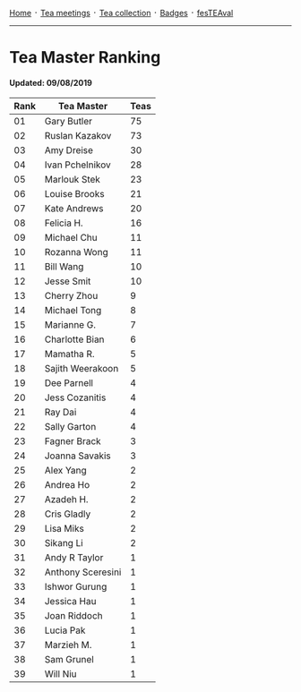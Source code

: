 [Home](./README.md) ᛫ [Tea meetings](./MEETINGS.md) ᛫ [Tea collection](./COLLECTION.md) ᛫ [Badges](./BADGES.md) ᛫ [fesTEAval](./FESTEAVAL.md)

-----

# Tea Master Ranking
#### Updated: 09/08/2019

| Rank | Tea Master         | Teas |
|------|--------------------|------|
| 01   | Gary Butler        | 75   |
| 02   | Ruslan Kazakov     | 73   |
| 03   | Amy Dreise         | 30   |
| 04   | Ivan Pchelnikov    | 28   |
| 05   | Marlouk Stek       | 23   |
| 06   | Louise Brooks      | 21   |
| 07   | Kate Andrews       | 20   |
| 08   | Felicia H.         | 16   |
| 09   | Michael Chu        | 11   |
| 10   | Rozanna Wong       | 11   |
| 11   | Bill Wang          | 10   |
| 12   | Jesse Smit         | 10   |
| 13   | Cherry Zhou        | 9    |
| 14   | Michael Tong       | 8    |
| 15   | Marianne G.        | 7    |
| 16   | Charlotte Bian     | 6    |
| 17   | Mamatha R.         | 5    |
| 18   | Sajith Weerakoon   | 5    |
| 19   | Dee Parnell        | 4    |
| 20   | Jess Cozanitis     | 4    |
| 21   | Ray Dai            | 4    |
| 22   | Sally Garton       | 4    |
| 23   | Fagner Brack       | 3    |
| 24   | Joanna Savakis     | 3    |
| 25   | Alex Yang          | 2    |
| 26   | Andrea Ho          | 2    |
| 27   | Azadeh H.          | 2    |
| 28   | Cris Gladly        | 2    |
| 29   | Lisa Miks          | 2    |
| 30   | Sikang Li          | 2    |
| 31   | Andy R Taylor      | 1    |
| 32   | Anthony Sceresini  | 1    |
| 33   | Ishwor Gurung      | 1    |
| 34   | Jessica Hau        | 1    |
| 35   | Joan Riddoch       | 1    |
| 36   | Lucia Pak          | 1    |
| 37   | Marzieh M.         | 1    |
| 38   | Sam Grunel         | 1    |
| 39   | Will Niu           | 1    |
